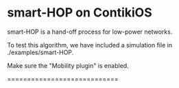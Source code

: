 smart-HOP on ContikiOS
============================

smart-HOP is a hand-off process for low-power networks.

To test this algorithm, we have included a simulation file in ./examples/smart-HOP.

Make sure the "Mobility plugin" is enabled.

============================

